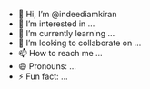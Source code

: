 - 👋 Hi, I’m @indeediamkiran
- 👀 I’m interested in ...
- 🌱 I’m currently learning ...
- 💞️ I’m looking to collaborate on ...
- 📫 How to reach me ...
- 😄 Pronouns: ...
- ⚡ Fun fact: ...

<!---
indeediamkiran/indeediamkiran is a ✨ special ✨ repository because its `README.md` (this file) appears on your GitHub profile.
You can click the Preview link to take a look at your changes.
--->
